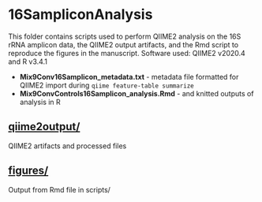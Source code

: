 # 16SampliconAnalysis
This folder contains scripts used to perform QIIME2 analysis on the 16S rRNA amplicon data, the QIIME2 output artifacts, and the Rmd script to reproduce the figures in the manuscript. Software used: QIIME2 v2020.4 and R v3.4.1

- **Mix9Conv16Samplicon_metadata.txt** - metadata file formatted for QIIME2 import during `qiime feature-table summarize`
- **Mix9ConvControls16Samplicon_analysis.Rmd** - and knitted outputs of analysis in R

## [qiime2output/](qiime2output/)
QIIME2 artifacts and processed files  

## [figures/](figures/)
Output from Rmd file in scripts/  
